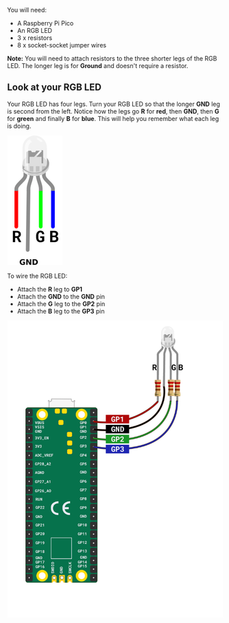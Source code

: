 You will need:

+ A Raspberry Pi Pico
+ An RGB LED
+ 3 x resistors
+ 8 x socket-socket jumper wires

**Note:** You will need to attach resistors to the three shorter legs of the RGB LED. The longer leg is for **Ground** and doesn't require a resistor.

## Look at your RGB LED

Your RGB LED has four legs. Turn your RGB LED so that the longer **GND** leg is second from the left. Notice how the legs go **R** for **red**, then **GND**, then **G** for **green** and finally **B** for **blue**. This will help you remember what each leg is doing. 

![An illustration of an RGB LED.](images/rgb-led-legs.png)

To wire the RGB LED:

+ Attach the **R** leg to **GP1**
+ Attach the **GND** to the **GND** pin
+ Attach the **G** leg to the **GP2** pin
+ Attach the **B** leg to the **GP3** pin

![A diagram of a Raspberry Pi Pico attached to an RGB LED.](images/rgb-led-diagram.png)
